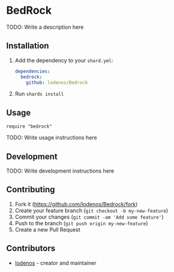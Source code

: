 # BedRock

TODO: Write a description here

## Installation

1. Add the dependency to your `shard.yml`:

   ```yaml
   dependencies:
     bedrock:
       github: lodenos/Bedrock
   ```

2. Run `shards install`

## Usage

```crystal
require "bedrock"
```

TODO: Write usage instructions here

## Development

TODO: Write development instructions here

## Contributing

1. Fork it (<https://github.com/lodenos/Bedrock/fork>)
2. Create your feature branch (`git checkout -b my-new-feature`)
3. Commit your changes (`git commit -am 'Add some feature'`)
4. Push to the branch (`git push origin my-new-feature`)
5. Create a new Pull Request

## Contributors

- [lodenos](https://github.com/lodenos) - creator and maintainer
